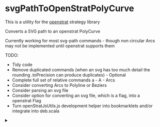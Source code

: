 # svgPathToOpenStratPolyCurve
This is a utility for the [openstrat](https://github.com/Rich2/openstrat) strategy library

Converts a SVG path to an openstrat PolyCurve

Currently working for most svg-path commands - though non circular Arcs may not be implemented until openstrat supports them

TODO:
* Tidy code
* Remove duplicated commands (when an svg has too much detail the rounding .toPrecision can produce duplicates) - Optional
* Complete full set of relative commands  a - A - Arcs
* Consider converting Arcs to Polyline or Beziers
* Consider parsing an svg file
* Consider option for converting an svg file, which is a flag, into a openstrat Flag
* Turn openStratJsUtils.js development helper into bookmarklets and/or integrate into deb.scala
<details>
    <summary>
        <b></b>
    </summary>
</details>


